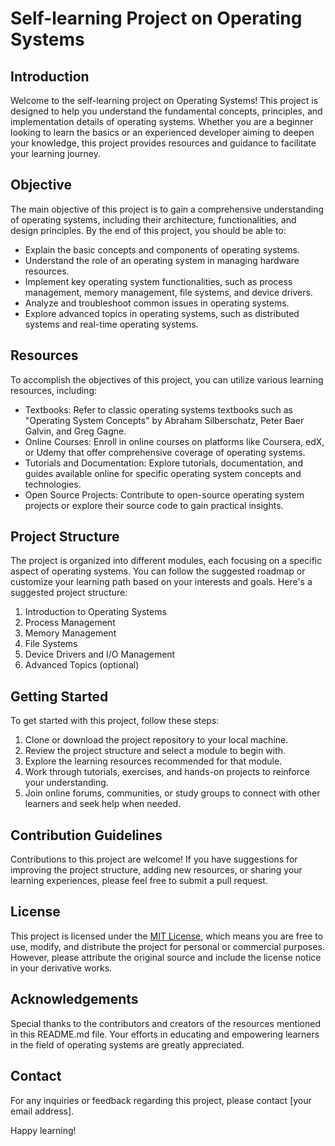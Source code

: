 # Self-learning Project on Operating Systems

## Introduction
Welcome to the self-learning project on Operating Systems! This project is designed to help you understand the fundamental concepts, principles, and implementation details of operating systems. Whether you are a beginner looking to learn the basics or an experienced developer aiming to deepen your knowledge, this project provides resources and guidance to facilitate your learning journey.

## Objective
The main objective of this project is to gain a comprehensive understanding of operating systems, including their architecture, functionalities, and design principles. By the end of this project, you should be able to:
- Explain the basic concepts and components of operating systems.
- Understand the role of an operating system in managing hardware resources.
- Implement key operating system functionalities, such as process management, memory management, file systems, and device drivers.
- Analyze and troubleshoot common issues in operating systems.
- Explore advanced topics in operating systems, such as distributed systems and real-time operating systems.

## Resources
To accomplish the objectives of this project, you can utilize various learning resources, including:
- Textbooks: Refer to classic operating systems textbooks such as "Operating System Concepts" by Abraham Silberschatz, Peter Baer Galvin, and Greg Gagne.
- Online Courses: Enroll in online courses on platforms like Coursera, edX, or Udemy that offer comprehensive coverage of operating systems.
- Tutorials and Documentation: Explore tutorials, documentation, and guides available online for specific operating system concepts and technologies.
- Open Source Projects: Contribute to open-source operating system projects or explore their source code to gain practical insights.

## Project Structure
The project is organized into different modules, each focusing on a specific aspect of operating systems. You can follow the suggested roadmap or customize your learning path based on your interests and goals. Here's a suggested project structure:
1. Introduction to Operating Systems
2. Process Management
3. Memory Management
4. File Systems
5. Device Drivers and I/O Management
6. Advanced Topics (optional)

## Getting Started
To get started with this project, follow these steps:
1. Clone or download the project repository to your local machine.
2. Review the project structure and select a module to begin with.
3. Explore the learning resources recommended for that module.
4. Work through tutorials, exercises, and hands-on projects to reinforce your understanding.
5. Join online forums, communities, or study groups to connect with other learners and seek help when needed.

## Contribution Guidelines
Contributions to this project are welcome! If you have suggestions for improving the project structure, adding new resources, or sharing your learning experiences, please feel free to submit a pull request.

## License
This project is licensed under the [MIT License](LICENSE), which means you are free to use, modify, and distribute the project for personal or commercial purposes. However, please attribute the original source and include the license notice in your derivative works.

## Acknowledgements
Special thanks to the contributors and creators of the resources mentioned in this README.md file. Your efforts in educating and empowering learners in the field of operating systems are greatly appreciated.

## Contact
For any inquiries or feedback regarding this project, please contact [your email address].

Happy learning!

